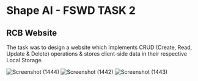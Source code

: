 
<h1>Shape AI - FSWD TASK 2</h1>

<h2>RCB Website</h2>
</p>The task was to design a website which implements CRUD (Create, Read, Update & Delete) operations & stores client-side data in their respective Local Storage.<p>

![Screenshot (1444)](https://user-images.githubusercontent.com/71483257/141162626-ea1f6e35-a53c-4d38-a26e-c7c35fc3cb94.png)
![Screenshot (1442)](https://user-images.githubusercontent.com/71483257/141162583-df52e4f7-626f-470d-8e99-7aa1093bb37c.png)
![Screenshot (1443)](https://user-images.githubusercontent.com/71483257/141162792-0ad7236b-d2ab-44e7-9df9-6dec6085c0b9.png)
